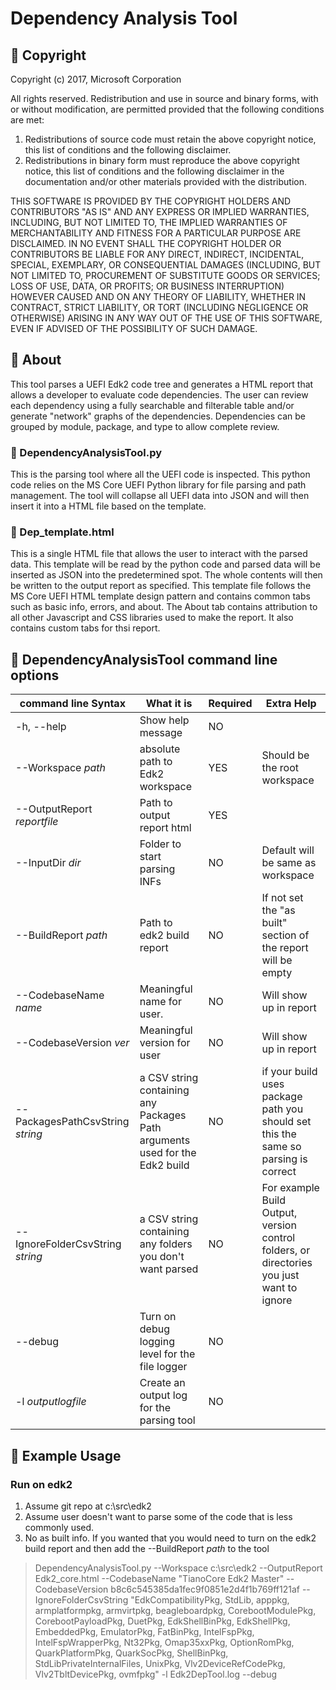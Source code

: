 # Dependency Analysis Tool
## &#x1F539; Copyright
Copyright (c) 2017, Microsoft Corporation

All rights reserved. Redistribution and use in source and binary forms, with or without modification, are permitted provided that the following conditions are met:
1. Redistributions of source code must retain the above copyright notice, this list of conditions and the following disclaimer.
2. Redistributions in binary form must reproduce the above copyright notice, this list of conditions and the following disclaimer in the documentation and/or other materials provided with the distribution.

THIS SOFTWARE IS PROVIDED BY THE COPYRIGHT HOLDERS AND CONTRIBUTORS "AS IS" AND ANY EXPRESS OR IMPLIED WARRANTIES, INCLUDING, BUT NOT LIMITED TO, THE IMPLIED WARRANTIES OF MERCHANTABILITY AND FITNESS FOR A PARTICULAR PURPOSE ARE DISCLAIMED. IN NO EVENT SHALL THE COPYRIGHT HOLDER OR CONTRIBUTORS BE LIABLE FOR ANY DIRECT, INDIRECT, INCIDENTAL, SPECIAL, EXEMPLARY, OR CONSEQUENTIAL DAMAGES (INCLUDING, BUT NOT LIMITED TO, PROCUREMENT OF SUBSTITUTE GOODS OR SERVICES; LOSS OF USE, DATA, OR PROFITS; OR BUSINESS INTERRUPTION) HOWEVER CAUSED AND ON ANY THEORY OF LIABILITY, WHETHER IN CONTRACT, STRICT LIABILITY, OR TORT (INCLUDING NEGLIGENCE OR OTHERWISE) ARISING IN ANY WAY OUT OF THE USE OF THIS SOFTWARE, EVEN IF ADVISED OF THE POSSIBILITY OF SUCH DAMAGE.

## &#x1F539; About
This tool parses a UEFI Edk2 code tree and generates a HTML report that allows a developer to evaluate code dependencies.  The user can review each dependency using a fully searchable and filterable table and/or generate "network" graphs of the dependencies.  Dependencies can be grouped by module, package, and type to allow complete review.  

### &#x1F538; DependencyAnalysisTool.py
This is the parsing tool where all the UEFI code is inspected.  This python code relies on the MS Core UEFI Python library for file parsing and path management.  The tool will collapse all UEFI data into JSON and will then insert it into a HTML file based on the template.  

### &#x1F538; Dep_template.html
This is a single HTML file that allows the user to interact with the parsed data.  This template will be read by the python code and parsed data will be inserted as JSON into the predetermined spot.  The whole contents will then be written to the output report as specified.  This template file follows the MS Core UEFI HTML template design pattern and contains common tabs such as basic info, errors, and about.  The About tab contains attribution to all other Javascript and CSS libraries used to make the report.  It also contains custom tabs for thsi report.  


## &#x1F539; DependencyAnalysisTool command line options

| command line Syntax | What it is | Required | Extra Help
| --- | --- | --- | --- |
| -h, --help | Show help message | NO | |
| --Workspace *path* | absolute path to Edk2 workspace | YES | Should be the root workspace
| --OutputReport *reportfile* | Path to output report html | YES ||
| --InputDir *dir*| Folder to start parsing INFs | NO | Default will be same as workspace|
| --BuildReport *path* | Path to edk2 build report | NO | If not set the "as built" section of the report will be empty
|--CodebaseName *name* | Meaningful name for user. | NO | Will show up in report
|--CodebaseVersion *ver* | Meaningful version for user| NO | Will show up in report
|--PackagesPathCsvString *string* | a CSV string containing any Packages Path arguments used for the Edk2 build | NO|if your build uses package path you should set this the same so parsing is correct
|--IgnoreFolderCsvString *string* | a CSV string containing any folders you don't want parsed | NO | For example Build Output, version control folders, or directories you just want to ignore
|--debug | Turn on debug logging level for the file logger | NO ||
|-l *outputlogfile* | Create an output log for the parsing tool | NO ||


## &#x1F539; Example Usage
### Run on edk2 
1. Assume git repo at c:\src\edk2
1. Assume user doesn't want to parse some of the code that is less commonly used. 
1. No as built info.  If you wanted that you would need to turn on the edk2 build report and then add the --BuildReport *path* to the tool

> DependencyAnalysisTool.py --Workspace c:\src\edk2 --OutputReport Edk2_core.html --CodebaseName "TianoCore Edk2 Master" --CodebaseVersion b8c6c545385da1fec9f0851e2d4f1b769ff121af --IgnoreFolderCsvString "EdkCompatibilityPkg, StdLib, apppkg, armplatformpkg, armvirtpkg, beagleboardpkg, CorebootModulePkg, CorebootPayloadPkg, DuetPkg, EdkShellBinPkg, EdkShellPkg, EmbeddedPkg, EmulatorPkg, FatBinPkg, IntelFspPkg, IntelFspWrapperPkg, Nt32Pkg, Omap35xxPkg, OptionRomPkg, QuarkPlatformPkg, QuarkSocPkg, ShellBinPkg, StdLibPrivateInternalFiles, UnixPkg, Vlv2DeviceRefCodePkg, Vlv2TbltDevicePkg, ovmfpkg" -l Edk2DepTool.log --debug




 